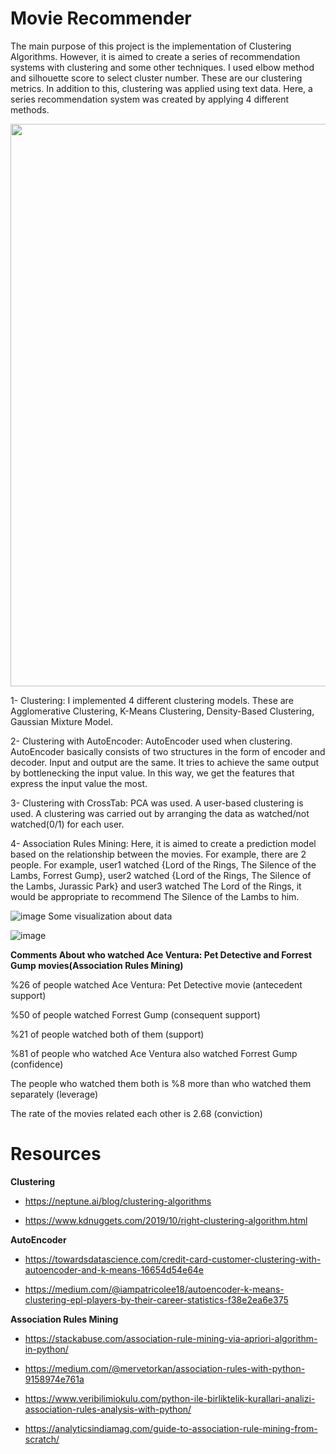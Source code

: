 # Movie Recommender

The main purpose of this project is the implementation of Clustering Algorithms. However, it is aimed to create a series of recommendation systems with clustering and some other techniques. I used elbow method and silhouette score to select cluster number. These are our clustering metrics. In addition to this, clustering was applied using text data. Here, a series recommendation system was created by applying 4 different methods.

<img src="https://user-images.githubusercontent.com/42489236/156833183-cf94bbdd-fb58-41b9-bc28-a4fb35eddc95.png" width="1500" height="900">

1- Clustering:
I implemented 4 different clustering models. These are Agglomerative Clustering, K-Means Clustering, Density-Based Clustering, Gaussian Mixture Model.

2- Clustering with AutoEncoder:
AutoEncoder used when clustering. AutoEncoder basically consists of two structures in the form of encoder and decoder. Input and output are the same. It tries to achieve the same output by bottlenecking the input value. In this way, we get the features that express the input value the most.

3- Clustering with CrossTab:
PCA was used. A user-based clustering is used. A clustering was carried out by arranging the data as watched/not watched(0/1) for each user.

4- Association Rules Mining:
Here, it is aimed to create a prediction model based on the relationship between the movies. For example, there are 2 people. For example, user1 watched {Lord of the Rings, The Silence of the Lambs, Forrest Gump}, user2 watched {Lord of the Rings, The Silence of the Lambs, Jurassic Park} and user3 watched The Lord of the Rings, it would be appropriate to recommend The Silence of the Lambs to him.

![image](https://user-images.githubusercontent.com/42489236/156826723-2f71151f-1327-4152-8655-c2bf1b035de0.png)
Some visualization about data

![image](https://user-images.githubusercontent.com/42489236/156830186-432296fa-c9a0-4300-ac8e-394dcb33de2c.png)

**Comments About who watched Ace Ventura: Pet Detective and Forrest Gump movies(Association Rules Mining)**

%26 of people watched Ace Ventura: Pet Detective movie (antecedent support)

%50 of people watched Forrest Gump (consequent support)

%21 of people watched both of them (support)

%81 of people who watched Ace Ventura also watched Forrest Gump (confidence)

The people who watched them both is %8 more than who watched them separately (leverage)

The rate of the movies related each other is 2.68 (conviction)

# Resources

**Clustering**

- https://neptune.ai/blog/clustering-algorithms

- https://www.kdnuggets.com/2019/10/right-clustering-algorithm.html

**AutoEncoder**

- https://towardsdatascience.com/credit-card-customer-clustering-with-autoencoder-and-k-means-16654d54e64e

- https://medium.com/@iampatricolee18/autoencoder-k-means-clustering-epl-players-by-their-career-statistics-f38e2ea6e375

**Association Rules Mining**

- https://stackabuse.com/association-rule-mining-via-apriori-algorithm-in-python/

- https://medium.com/@mervetorkan/association-rules-with-python-9158974e761a

- https://www.veribilimiokulu.com/python-ile-birliktelik-kurallari-analizi-association-rules-analysis-with-python/

- https://analyticsindiamag.com/guide-to-association-rule-mining-from-scratch/


